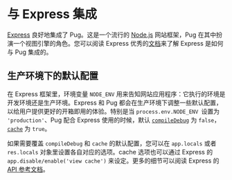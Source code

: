 # 与 Express 集成

[Express](http://www.expressjs.com.cn/) 良好地集成了 Pug。这是一个流行的 [Node.js](http://nodejs.cn/) 网站框架，Pug 在其中扮演一个视图引擎的角色。您可以阅读 Express 优秀的[文档](http://www.expressjs.com.cn/guide/using-template-engines.html)来了解 Express 是如何与 Pug 集成的。

## 生产环境下的默认配置

在 Express 框架里，环境变量 `NODE_ENV` 用来告知网站应用程序：它执行的环境是开发环境还是生产环境。Express 和 Pug 都会在生产环境下调整一些默认配置，以给用户提供更好的开箱即用的体验。特别是当 `process.env.NODE_ENV `设置为 `'production'`、Pug 配合 Express 使用的时候，默认 [`compileDebug`](https://pug.bootcss.com/api/reference.html#options) 为 `false`，[`cache`](https://pug.bootcss.com/api/reference.html#options) 为 `true`。

如果需要覆盖 `compileDebug` 和 `cache` 的默认配置，您可以在 `app.locals` 或者 `res.locals` 对象里设置各自对应的选项。cache 选项也可以通过 Express 的 `app.disable/enable('view cache')` 来设定。更多的细节可以阅读 Express 的 [API 参考文档](http://www.expressjs.com.cn/4x/api.html)。